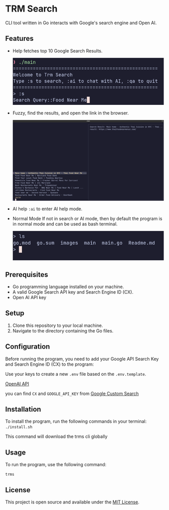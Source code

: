 # TRM Search

CLI tool written in Go interacts with Google's search engine and Open AI.

## Features

- Help fetches top 10 Google Search Results.

  ![alt text](images/image.png)

- Fuzzy, find the results, and open the link in the browser.

  ![alt text](images/image-1.png)

- AI help
  `:ai` to enter AI help mode.

- Normal Mode
  If not in search or AI mode, then by default the program is in normal mode and can be used as bash terminal.

  ![alt text](images/image4.png)

## Prerequisites

- Go programming language installed on your machine.
- A valid Google Search API key and Search Engine ID (CX).
- Open AI API key

## Setup

1. Clone this repository to your local machine.
2. Navigate to the directory containing the Go files.

## Configuration

Before running the program, you need to add your Google API Search Key and Search Engine ID (CX) to the program:

Use your keys to create a new `.env` file based on the `.env.template`.

[OpenAI API](https://platform.openai.com/api-keys)

you can find `CX` and `GOOGLE_API_KEY` from
[Google Custom Search](https://developers.google.com/custom-search/v1/overview#search_engine_id)

## Installation

To install the program, run the following commands in your terminal:
`./install.sh`

This command will download the trms cli globally

## Usage

To run the program, use the following command:


```
trms
```


## License

This project is open source and available under the [MIT License](LICENSE).
